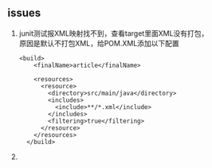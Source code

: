 ## issues
1. junit测试报XML映射找不到，查看target里面XML没有打包，  
    原因是默认不打包XML，给POM.XML添加以下配置
    ```
    <build>
        <finalName>article</finalName>
    
        <resources>
          <resource>
            <directory>src/main/java</directory>
            <includes>
              <include>**/*.xml</include>
            </includes>
            <filtering>true</filtering>
          </resource>
        </resources>
      </build>
    ```
2. 
